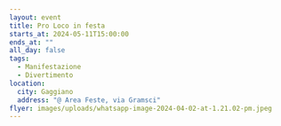 ```yaml
---
layout: event
title: Pro Loco in festa
starts_at: 2024-05-11T15:00:00
ends_at: ""
all_day: false
tags:
  - Manifestazione
  - Divertimento
location:
  city: Gaggiano
  address: "@ Area Feste, via Gramsci"
flyer: images/uploads/whatsapp-image-2024-04-02-at-1.21.02-pm.jpeg
---
```

